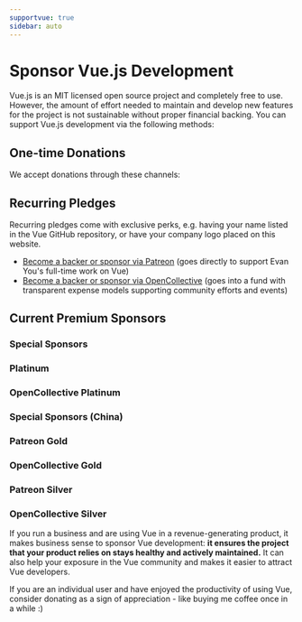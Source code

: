 ```yaml
---
supportvue: true
sidebar: auto
---
```


# Sponsor Vue.js Development

Vue.js is an MIT licensed open source project and completely free to use.
However, the amount of effort needed to maintain and develop new features for the project is not sustainable without proper financial backing. You can support Vue.js development via the following methods:

## One-time Donations

We accept donations through these channels:

<support-Coins />

## Recurring Pledges

Recurring pledges come with exclusive perks, e.g. having your name listed in the Vue GitHub repository, or have your company logo placed on this website.

- [Become a backer or sponsor via Patreon](https://www.patreon.com/evanyou) (goes directly to support Evan You's full-time work on Vue)
- [Become a backer or sponsor via OpenCollective](https://opencollective.com/vuejs) (goes into a fund with transparent expense models supporting community efforts and events)

## Current Premium Sponsors

### Special Sponsors

<support-SponsorGroup group="special_sponsors" class="platinum" />

### Platinum

<support-SponsorGroup group="platinum_sponsors" class="platinum" />

### OpenCollective Platinum

<support-OpenCollectiveGroup group="platinum" />

### Special Sponsors (China)

<support-SponsorGroup group="platinum_sponsors_china" class="platinum" />

### Patreon Gold

<support-SponsorGroup group="gold_sponsors" class="patreon-sponsors sponsor-section" />

### OpenCollective Gold

<support-OpenCollectiveGroup group="gold" />

### Patreon Silver

<support-SponsorGroup group="silver_sponsors" class="patreon-sponsors sponsor-section" />

### OpenCollective Silver

<support-OpenCollectiveGroup group="silver" />

If you run a business and are using Vue in a revenue-generating product, it makes business sense to sponsor Vue development: **it ensures the project that your product relies on stays healthy and actively maintained.** It can also help your exposure in the Vue community and makes it easier to attract Vue developers.

If you are an individual user and have enjoyed the productivity of using Vue, consider donating as a sign of appreciation - like buying me coffee once in a while :)
